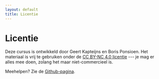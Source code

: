 ```yaml
---
layout: default
title: Licentie
---
```


# Licentie

Deze cursus is ontwikkeld door Geert Kapteijns en Boris Ponsioen. Het materiaal is vrij te gebruiken onder de [CC BY-NC 4.0 licentie](http://creativecommons.org/licenses/by-nc/4.0/deed.nl") --- je mag er alles mee doen, zolang het maar niet-commercieel is.

Meehelpen? Zie de [Github-pagina](https://github.com/b1592/b1592.github.io).